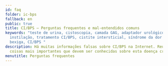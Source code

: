 ```yaml
---
id: faq
folder: ic-bps
fallback: en
public: true
title: CI/BPS – Perguntas frequentes e mal-entendidos comuns
keywords: "teste de urina, cistoscopia, camada GAG, adaptador urológico,
  instilação, tratamento CI/BPS, cistite intersticial, síndrome da dor na
  bexiga, CI/BPS "
description: Há muitas informações falsas sobre CI/BPS na Internet. Reunimos as
  coisas mais importantes que devem ser conhecidas sobre esta doença crónica.
menutitle: Perguntas frequentes
---
```

